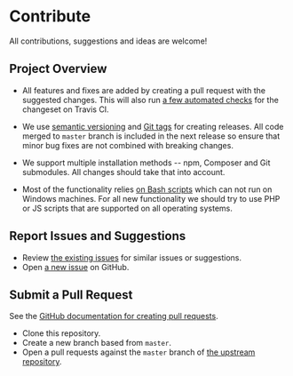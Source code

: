 # Contribute

All contributions, suggestions and ideas are welcome!

## Project Overview

- All features and fixes are added by creating a pull request with the suggested changes. This will also run [a few automated checks](https://github.com/xwp/wp-dev-lib/blob/master/.travis.yml) for the changeset on Travis CI.

- We use [semantic versioning](https://semver.org) and [Git tags](https://github.com/xwp/wp-dev-lib/releases) for creating releases. All code merged to `master` branch is included in the next release so ensure that minor bug fixes are not combined with breaking changes.

- We support multiple installation methods -- npm, Composer and Git submodules. All changes should take that into account.

- Most of the functionality relies [on Bash scripts](https://github.com/xwp/wp-dev-lib/tree/master/scripts) which can not run on Windows machines. For all new functionality we should try to use PHP or JS scripts that are supported on all operating systems.

## Report Issues and Suggestions

- Review [the existing issues](https://github.com/xwp/wp-dev-lib/issues) for similar issues or suggestions.
- Open [a new issue](https://github.com/xwp/wp-dev-lib/issues/new) on GitHub.

## Submit a Pull Request

See the [GitHub documentation for creating pull requests](https://help.github.com/en/articles/creating-a-pull-request).

- Clone this repository.
- Create a new branch based from `master`.
- Open a pull requests against the `master` branch of [the upstream repository](https://github.com/xwp/wp-dev-lib).

